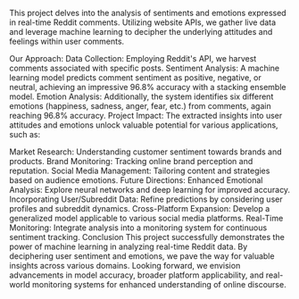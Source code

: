 This project delves into the analysis of sentiments and emotions expressed in real-time Reddit comments. Utilizing website APIs, we gather live data and leverage machine learning to decipher the underlying attitudes and feelings within user comments.

Our Approach:
Data Collection: Employing Reddit's API, we harvest comments associated with specific posts.
Sentiment Analysis: A machine learning model predicts comment sentiment as positive, negative, or neutral, achieving an impressive 96.8% accuracy with a stacking ensemble model.
Emotion Analysis: Additionally, the system identifies six different emotions (happiness, sadness, anger, fear, etc.) from comments, again reaching 96.8% accuracy.
Project Impact:
The extracted insights into user attitudes and emotions unlock valuable potential for various applications, such as:

Market Research: Understanding customer sentiment towards brands and products.
Brand Monitoring: Tracking online brand perception and reputation.
Social Media Management: Tailoring content and strategies based on audience emotions.
Future Directions:
Enhanced Emotional Analysis: Explore neural networks and deep learning for improved accuracy.
Incorporating User/Subreddit Data: Refine predictions by considering user profiles and subreddit dynamics.
Cross-Platform Expansion: Develop a generalized model applicable to various social media platforms.
Real-Time Monitoring: Integrate analysis into a monitoring system for continuous sentiment tracking.
Conclusion
This project successfully demonstrates the power of machine learning in analyzing real-time Reddit data. By deciphering user sentiment and emotions, we pave the way for valuable insights across various domains. Looking forward, we envision advancements in model accuracy, broader platform applicability, and real-world monitoring systems for enhanced understanding of online discourse.
